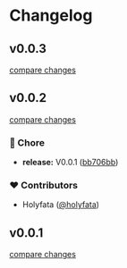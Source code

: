 # Changelog

## v0.0.3

[compare changes](https://github.com/holyfata/unlazy/compare/v0.0.4...v0.0.3)

## v0.0.2

[compare changes](https://github.com/holyfata/unlazy/compare/v0.0.3...v0.0.2)

### 🏡 Chore

- **release:** V0.0.1 ([bb706bb](https://github.com/holyfata/unlazy/commit/bb706bb))

### ❤️ Contributors

- Holyfata ([@holyfata](https://github.com/holyfata))

## v0.0.1

[compare changes](https://github.com/holyfata/unlazy/compare/v0.0.3...v0.0.1)
